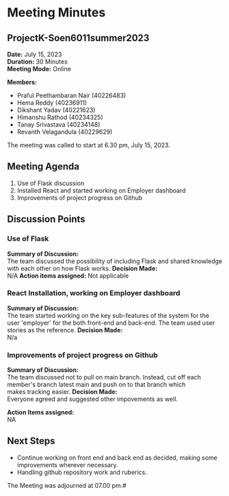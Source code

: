 # Meeting Minutes

## ProjectK-Soen6011summer2023
**Date:** July 15, 2023  
**Duration:** 30 Minutes  
**Meeting Mode:** Online

**Members:**
- Praful Peethambaran Nair (40226483)
- Hema Reddy (40236911)
- Dikshant Yadav (40221623)
- Himanshu Rathod (40234325)
- Tanay Srivastava (40234148)
- Revanth Velagandula (40229629)

The meeting was called to start at 6.30 pm, July 15, 2023.

## Meeting Agenda

1. Use of Flask discussion
2. Installed React and started working on Employer dashboard
3. Improvements of project progress on Github


## Discussion Points

### Use of Flask
**Summary of Discussion:**  
The team discussed the possibility of including Flask and shared knowledge with each other on how Flask works.
**Decision Made:**  
N/A
**Action items assigned:** Not applicable

### React Installation, working on Employer dashboard
**Summary of Discussion:**  
The team started working on the key sub-features of the system for the user 'employer' for the both front-end and back-end. The team used user stories as the reference.
**Decision Made:**  
N/a

### Improvements of project progress on Github
**Summary of Discussion:**  
The team discussed not to pull on main branch. Instead, cut off each member's branch latest main and push on to that branch which makes tracking easier.
**Decision Made:**  
Everyone agreed and suggested other impovements as well.

**Action Items assigned:**  
NA


## Next Steps
- Continue working on front end and back end as decided, making some improvements wherever necessary.
- Handling github repository work and ruberics.


The Meeting was adjourned at 07.00 pm.# 
